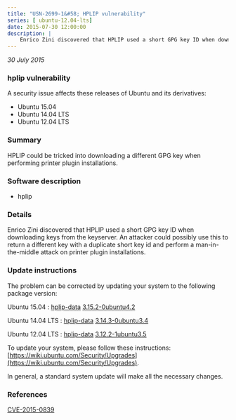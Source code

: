 ```yaml
---
title: "USN-2699-1&#58; HPLIP vulnerability"
series: [ ubuntu-12.04-lts]
date: 2015-07-30 12:00:00
description: |
    Enrico Zini discovered that HPLIP used a short GPG key ID when downloading keys from the keyserver. An attacker could possibly use this to return a different key with a duplicate short key id and perform a man-in-the-middle attack on printer plugin installations. 
--- 
```

 
 

*30 July 2015*

### hplip vulnerability

A security issue affects these releases of Ubuntu and its derivatives:

* Ubuntu 15.04
* Ubuntu 14.04 LTS
* Ubuntu 12.04 LTS

### Summary

HPLIP could be tricked into downloading a different GPG key when performing printer plugin installations.

### Software description

* hplip 

### Details

Enrico Zini discovered that HPLIP used a short GPG key ID when downloading keys from the keyserver. An attacker could possibly use this to return a different key with a duplicate short key id and perform a man-in-the-middle attack on printer plugin installations. 

### Update instructions

The problem can be corrected by updating your system to the following package version:

Ubuntu 15.04
 : [hplip-data](https://launchpad.net/ubuntu/+source/hplip) <span> [3.15.2-0ubuntu4.2](https://launchpad.net/ubuntu/+source/hplip/3.15.2-0ubuntu4.2) </span> 

Ubuntu 14.04 LTS
 : [hplip-data](https://launchpad.net/ubuntu/+source/hplip) <span> [3.14.3-0ubuntu3.4](https://launchpad.net/ubuntu/+source/hplip/3.14.3-0ubuntu3.4) </span> 

Ubuntu 12.04 LTS
 : [hplip-data](https://launchpad.net/ubuntu/+source/hplip) <span> [3.12.2-1ubuntu3.5](https://launchpad.net/ubuntu/+source/hplip/3.12.2-1ubuntu3.5) </span> 

To update your system, please follow these instructions: [https://wiki.ubuntu.com/Security/Upgrades](https://wiki.ubuntu.com/Security/Upgrades).

In general, a standard system update will make all the necessary changes. 

### References

 
 [CVE-2015-0839](http://people.ubuntu.com/~ubuntu-security/cve/CVE-2015-0839)
 


